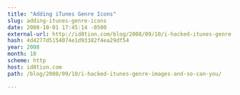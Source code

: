 ```yaml
---
title: "Adding iTunes Genre Icons"
slug: adding-itunes-genre-icons
date: 2008-10-01 17:45:14 -0500
external-url: http://id8tion.com/blog/2008/09/10/i-hacked-itunes-genre-images-and-so-can-you/
hash: 4d4277d5154074e1d93382f4ea29df54
year: 2008
month: 10
scheme: http
host: id8tion.com
path: /blog/2008/09/10/i-hacked-itunes-genre-images-and-so-can-you/

---
```



